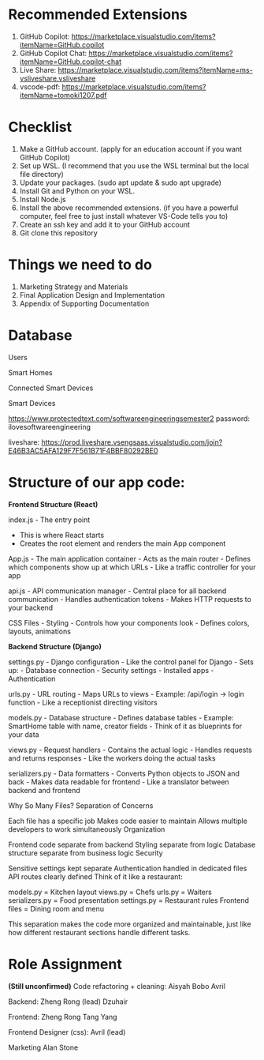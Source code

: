 # Recommended Extensions
1. GitHub Copilot: https://marketplace.visualstudio.com/items?itemName=GitHub.copilot
2. GitHub Copilot Chat: https://marketplace.visualstudio.com/items?itemName=GitHub.copilot-chat
3. Live Share: https://marketplace.visualstudio.com/items?itemName=ms-vsliveshare.vsliveshare
4. vscode-pdf: https://marketplace.visualstudio.com/items?itemName=tomoki1207.pdf

# Checklist
1. Make a GitHub account. (apply for an education account if you want GitHub Copilot)
2. Set up WSL. (I recommend that you use the WSL terminal but the local file directory)
3. Update your packages. (sudo apt update & sudo apt upgrade)
4. Install Git and Python on your WSL.
5. Install Node.js
6. Install the above recommended extensions. (if you have a powerful computer, feel free to just install whatever VS-Code tells you to)
7. Create an ssh key and add it to your GitHub account
8. Git clone this repository

# Things we need to do
1. Marketing Strategy and Materials
2. Final Application Design and Implementation
3. Appendix of Supporting Documentation

# Database
Users

Smart Homes

Connected Smart Devices

Smart Devices

https://www.protectedtext.com/softwareengineeringsemester2
password: ilovesoftwareengineering

liveshare:
https://prod.liveshare.vsengsaas.visualstudio.com/join?E46B3AC5AFA129F7F561B71F4BBF80292BE0

# Structure of our app code:
**Frontend Structure (React)**

index.js - The entry point
- This is where React starts
- Creates the root element and renders the main App component

App.js - The main application container
	- Acts as the main router
    - Defines which components show up at which URLs
    - Like a traffic controller for your app

api.js - API communication manager
    - Central place for all backend communication
    - Handles authentication tokens
    - Makes HTTP requests to your backend

CSS Files - Styling
    - Controls how your components look
    - Defines colors, layouts, animations

**Backend Structure (Django)**

settings.py - Django configuration
    - Like the control panel for Django
    - Sets up:
	- Database connection
	- Security settings
    - Installed apps
    - Authentication

urls.py - URL routing
	- Maps URLs to views
    - Example: /api/login → login function
    - Like a receptionist directing visitors

models.py - Database structure
    - Defines database tables
    - Example: SmartHome table with name, creator fields
    - Think of it as blueprints for your data

views.py - Request handlers
    - Contains the actual logic
    - Handles requests and returns responses
    - Like the workers doing the actual tasks

serializers.py - Data formatters
    - Converts Python objects to JSON and back
    - Makes data readable for frontend
    - Like a translator between backend and frontend

Why So Many Files?
Separation of Concerns

Each file has a specific job
Makes code easier to maintain
Allows multiple developers to work simultaneously
Organization

Frontend code separate from backend
Styling separate from logic
Database structure separate from business logic
Security

Sensitive settings kept separate
Authentication handled in dedicated files
API routes clearly defined
Think of it like a restaurant:

models.py = Kitchen layout
views.py = Chefs
urls.py = Waiters
serializers.py = Food presentation
settings.py = Restaurant rules
Frontend files = Dining room and menu

This separation makes the code more organized and maintainable, just like how different restaurant sections handle different tasks.

# Role Assignment
**(Still unconfirmed)**
Code refactoring + cleaning:
Aisyah
Bobo
Avril

Backend:
Zheng Rong (lead)
Dzuhair

Frontend:
Zheng Rong
Tang Yang

Frontend Designer (css):
Avril (lead)

Marketing
Alan
Stone
